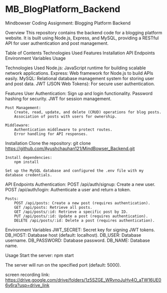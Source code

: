 # MB_BlogPlatform_Backend
Mindbowser Coding Assignment: Blogging Platform Backend

Overview
This repository contains the backend code for a blogging platform website. It is built using Node.js, Express, and MySQL, providing a RESTful API for user authentication and post management.

Table of Contents
    Technologies Used
    Features
    Installation
    API Endpoints
    Environment Variables
    Usage

Technologies Used
    Node.js: JavaScript runtime for building scalable network applications.
    Express: Web framework for Node.js to build APIs easily.
    MySQL: Relational database management system for storing user and post data.
    JWT (JSON Web Tokens): For secure user authentication.

Features
    User Authentication:
        Sign up and login functionality.
        Password hashing for security.
        JWT for session management.

    Post Management:
        Create, read, update, and delete (CRUD) operations for blog posts.
        Association of posts with users for ownership.

    Middleware:
        Authentication middleware to protect routes.
        Error handling for API responses.

Installation
    Clone the repository:
        git clone https://github.com/Ayushchauhan121/MindBowser_Backend.git

   
    Install dependencies:
        npm install

    Set up the MySQL database and configured the .env file with my database credentials.

API Endpoints
    Authentication:
        POST /api/auth/signup: Create a new user.
        POST /api/auth/login: Authenticate a user and return a token.
    
    Posts:
        POST /api/posts: Create a new post (requires authentication).
        GET /api/posts: Retrieve all posts.
        GET /api/posts/:id: Retrieve a specific post by ID.
        PUT /api/posts/:id: Update a post (requires authentication).
        DELETE /api/posts/:id: Delete a post (requires authentication).

Environment Variables
    JWT_SECRET: Secret key for signing JWT tokens.
    DB_HOST: Database host (default: localhost).
    DB_USER: Database username.
    DB_PASSWORD: Database password.
    DB_NAME: Database name.

Usage
    Start the server:
        npm start

The server will run on the specified port (default: 5000).

screen recording link:
https://drive.google.com/drive/folders/1z5SZGE_WRvnoJuHv4O_aTW16UE06y6ra?usp=drive_link